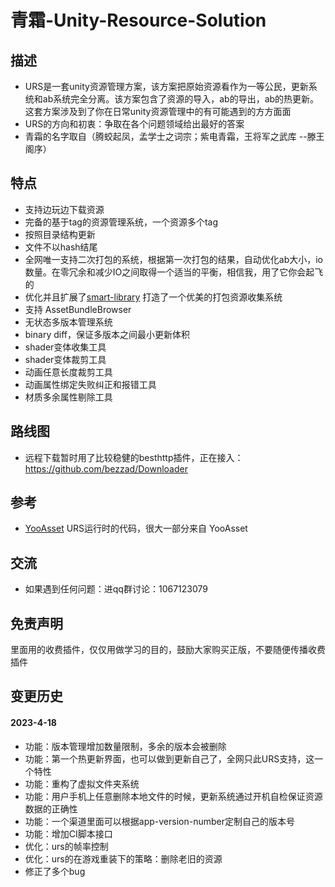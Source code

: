 # 青霜-Unity-Resource-Solution

## 描述
- URS是一套unity资源管理方案，该方案把原始资源看作为一等公民，更新系统和ab系统完全分离。该方案包含了资源的导入，ab的导出，ab的热更新。这套方案涉及到了你在日常unity资源管理中的有可能遇到的方方面面
- URS的方向和初衷：争取在各个问题领域给出最好的答案
- 青霜的名字取自（腾蛟起凤，孟学士之词宗；紫电青霜，王将军之武库 --滕王阁序）
## 特点
- 支持边玩边下载资源
- 完备的基于tag的资源管理系统，一个资源多个tag
- 按照目录结构更新
- 文件不以hash结尾
- 全网唯一支持二次打包的系统，根据第一次打包的结果，自动优化ab大小，io数量。在零冗余和减少IO之间取得一个适当的平衡，相信我，用了它你会起飞的
- 优化并且扩展了[smart-library](https://assetstore.unity.com/packages/tools/utilities/smart-library-asset-manager-200724) 打造了一个优美的打包资源收集系统
- 支持 AssetBundleBrowser
- 无状态多版本管理系统
- binary diff，保证多版本之间最小更新体积
- shader变体收集工具
- shader变体裁剪工具
- 动画任意长度裁剪工具
- 动画属性绑定失败纠正和报错工具
- 材质多余属性剔除工具
## 路线图
- 远程下载暂时用了比较稳健的besthttp插件，正在接入：https://github.com/bezzad/Downloader

## 参考
- [YooAsset](https://github.com/tuyoogame/YooAsset) URS运行时的代码，很大一部分来自 YooAsset

## 交流
- 如果遇到任何问题：进qq群讨论：1067123079       
## 免责声明
里面用的收费插件，仅仅用做学习的目的，鼓励大家购买正版，不要随便传播收费插件

## 变更历史
#### 2023-4-18
- 功能：版本管理增加数量限制，多余的版本会被删除
- 功能：第一个热更新界面，也可以做到更新自己了，全网只此URS支持，这一个特性
- 功能：重构了虚拟文件夹系统
- 功能：用户手机上任意删除本地文件的时候，更新系统通过开机自检保证资源数据的正确性
- 功能：一个渠道里面可以根据app-version-number定制自己的版本号
- 功能：增加CI脚本接口
- 优化：urs的帧率控制
- 优化：urs的在游戏重装下的策略：删除老旧的资源
- 修正了多个bug